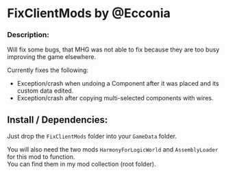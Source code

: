 # FixClientMods by @Ecconia

### Description:

Will fix some bugs, that MHG was not able to fix because they are too busy improving the game elsewhere.

Currently fixes the following:
- Exception/crash when undoing a Component after it was placed and its custom data edited.
- Exception/crash after copying multi-selected components with wires.

## Install / Dependencies:

Just drop the `FixClientMods` folder into your `GameData` folder.

You will also need the two mods `HarmonyForLogicWorld` and `AssemblyLoader` for this mod to function.\
You can find them in my mod collection (root folder).
